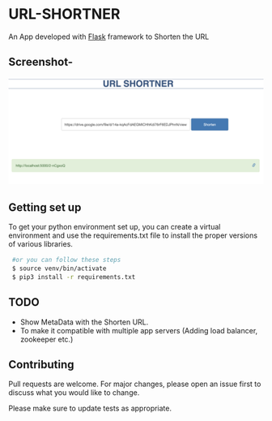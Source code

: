 # URL-SHORTNER

An App developed with [Flask](https://flask.palletsprojects.com/en/1.1.x/) framework to Shorten the URL

## Screenshot-
![](/static/screenshot.png)

## Getting set up
To get your python environment set up, you can create a virtual environment and use the requirements.txt file to install the proper versions of various libraries.
```bash
 #or you can follow these steps
 $ source venv/bin/activate
 $ pip3 install -r requirements.txt
```

## TODO

- Show MetaData with the Shorten URL.
- To make it compatible with multiple app servers (Adding load balancer, zookeeper etc.)

## Contributing
Pull requests are welcome. For major changes, please open an issue first to discuss what you would like to change.

Please make sure to update tests as appropriate.
